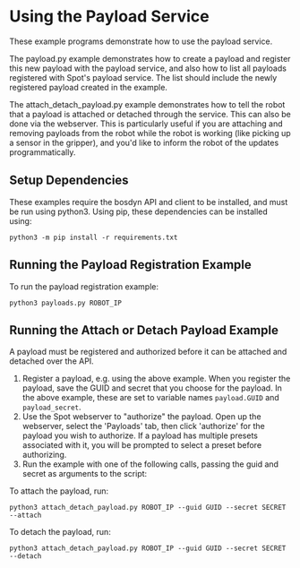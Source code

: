 <!--
Copyright (c) 2023 Boston Dynamics, Inc.  All rights reserved.

Downloading, reproducing, distributing or otherwise using the SDK Software
is subject to the terms and conditions of the Boston Dynamics Software
Development Kit License (20191101-BDSDK-SL).
-->

# Using the Payload Service

These example programs demonstrate how to use the payload service.

The payload.py example demonstrates how to create a payload and register this new payload with the payload service, and also how to list all payloads registered with Spot's payload service. The list should include the newly registered payload created in the example.

The attach_detach_payload.py example demonstrates how to tell the robot that a payload is attached or detached through the service. This can also be done via the webserver. This is particularly useful if you are attaching and removing payloads from the robot while the robot is working (like picking up a sensor in the gripper), and you'd like to inform the robot of the updates programmatically.

## Setup Dependencies

These examples require the bosdyn API and client to be installed, and must be run using python3. Using pip, these dependencies can be installed using:

```
python3 -m pip install -r requirements.txt
```

## Running the Payload Registration Example

To run the payload registration example:

```
python3 payloads.py ROBOT_IP
```

## Running the Attach or Detach Payload Example

A payload must be registered and authorized before it can be attached and detached over the API.

1. Register a payload, e.g. using the above example. When you register the payload, save the GUID and secret that you choose for the payload. In the above example, these are set to variable names `payload.GUID` and `payload_secret`.
2. Use the Spot webserver to "authorize" the payload. Open up the webserver, select the 'Payloads' tab, then click 'authorize' for the payload you wish to authorize. If a payload has multiple presets associated with it, you will be prompted to select a preset before authorizing.
3. Run the example with one of the following calls, passing the guid and secret as arguments to the script:

To attach the payload, run:

```
python3 attach_detach_payload.py ROBOT_IP --guid GUID --secret SECRET --attach
```

To detach the payload, run:

```
python3 attach_detach_payload.py ROBOT_IP --guid GUID --secret SECRET --detach
```
